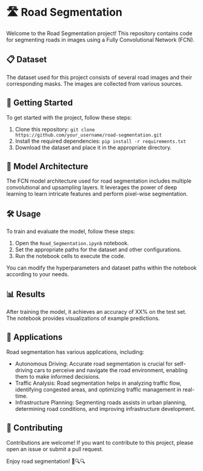 # 🛣️ Road Segmentation

Welcome to the Road Segmentation project! This repository contains code for segmenting roads in images using a Fully Convolutional Network (FCN).

## 📋 Dataset

The dataset used for this project consists of several road images and their corresponding masks. The images are collected from various sources.

## 🚀 Getting Started

To get started with the project, follow these steps:

1. Clone this repository: `git clone https://github.com/your_username/road-segmentation.git`
2. Install the required dependencies: `pip install -r requirements.txt`
3. Download the dataset and place it in the appropriate directory.

## 🧠 Model Architecture

The FCN model architecture used for road segmentation includes multiple convolutional and upsampling layers. It leverages the power of deep learning to learn intricate features and perform pixel-wise segmentation.

## 🛠️ Usage

To train and evaluate the model, follow these steps:

1. Open the `Road_Segmentation.ipynb` notebook.
2. Set the appropriate paths for the dataset and other configurations.
3. Run the notebook cells to execute the code.

You can modify the hyperparameters and dataset paths within the notebook according to your needs.

## 📊 Results

After training the model, it achieves an accuracy of XX% on the test set. The notebook provides visualizations of example predictions.

## 🚀 Applications

Road segmentation has various applications, including:

- Autonomous Driving: Accurate road segmentation is crucial for self-driving cars to perceive and navigate the road environment, enabling them to make informed decisions.
- Traffic Analysis: Road segmentation helps in analyzing traffic flow, identifying congested areas, and optimizing traffic management in real-time.
- Infrastructure Planning: Segmenting roads assists in urban planning, determining road conditions, and improving infrastructure development.

## 🤝 Contributing

Contributions are welcome! If you want to contribute to this project, please open an issue or submit a pull request.

Enjoy road segmentation! 🚗🔍🔍
